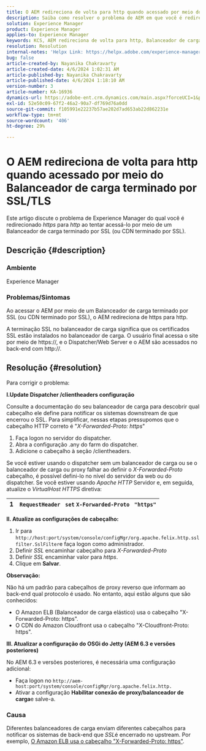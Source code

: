 ```yaml
---
title: O AEM redireciona de volta para http quando acessado por meio do Balanceador de carga terminado por SSL/TLS
description: Saiba como resolver o problema de AEM em que você é redirecionado de volta para http ao acessar AEM por meio do Balanceador de carga terminado por SSL/TLS.
solution: Experience Manager
product: Experience Manager
applies-to: Experience Manager
keywords: KCS, AEM redireciona de volta para http, Balanceador de carga terminado por SSL/TLS
resolution: Resolution
internal-notes: 'Helpx Link: https://helpx.adobe.com/experience-manager/kb/AEM-redirecting-back-to-http-on-accessed-via-SSL-terminated-Load-Balancer.html'
bug: false
article-created-by: Nayanika Chakravarty
article-created-date: 4/6/2024 1:02:31 AM
article-published-by: Nayanika Chakravarty
article-published-date: 4/6/2024 1:18:10 AM
version-number: 3
article-number: KA-16936
dynamics-url: https://adobe-ent.crm.dynamics.com/main.aspx?forceUCI=1&pagetype=entityrecord&etn=knowledgearticle&id=0e02b555-b1f3-ee11-904b-0022480a40c2
exl-id: 52e50c09-67f2-46a2-90a7-df769d76a0dd
source-git-commit: f105991e22237b57ae202d7ad653ab22d862231e
workflow-type: tm+mt
source-wordcount: '406'
ht-degree: 29%

---
```


# O AEM redireciona de volta para http quando acessado por meio do Balanceador de carga terminado por SSL/TLS


Este artigo discute o problema de Experience Manager do qual você é redirecionado *https* para *http* ao tentar acessá-lo por meio de um Balanceador de carga terminado por SSL (ou CDN terminado por SSL).

## Descrição {#description}


### <b>Ambiente</b>

Experience Manager

### <b>Problemas/Sintomas</b>

Ao acessar o AEM por meio de um Balanceador de carga terminado por SSL (ou CDN terminado por SSL), o AEM redireciona de https para http.

A terminação SSL no balanceador de carga significa que os certificados SSL estão instalados no balanceador de carga. O usuário final acessa o site por meio de https://, e o Dispatcher/Web Server e o AEM são acessados no back-end com http://.




## Resolução {#resolution}


Para corrigir o problema:

<b>I.Update Dispatcher /clientheaders configuração</b>

Consulte a documentação do seu balanceador de carga para descobrir qual cabeçalho ele define para notificar os sistemas downstream de que encerrou o SSL. Para simplificar, nessas etapas pressupomos que o cabeçalho HTTP correto é &quot;*X-Forwarded-Proto: https*&quot;

1. Faça logon no servidor do dispatcher.
2. Abra a configuração .any do farm do dispatcher.
3. Adicione o cabeçalho à seção /clientheaders.


Se você estiver usando o dispatcher sem um balanceador de carga ou se o balanceador de carga ou proxy falhar ao definir o *X-Forwarded-Proto* cabeçalho, é possível defini-lo no nível do servidor da web ou do dispatcher. Se você estiver usando *Apache HTTP* Servidor e, em seguida, atualize o *VirtualHost HTTPS* diretiva:


| 1 | `RequestHeader ` `set` `X-Forwarded-Proto ` `"https"` |
| --- | --- |


<b>II. Atualize as configurações de cabeçalho:</b>

1. Ir para `http://host:port/system/console/configMgr/org.apache.felix.http.sslfilter.SslFilter`e faça logon como administrador.
2. Definir *SSL* encaminhar cabeçalho para *X-Forwarded-Proto*
3. Definir *SSL* encaminhar valor para *https*.
4. Clique em <b>Salvar</b>.


<b>Observação:</b>

Não há um padrão para cabeçalhos de proxy reverso que informam ao back-end qual protocolo é usado. No entanto, aqui estão alguns que são conhecidos:

- O Amazon ELB (Balanceador de carga elástico) usa o cabeçalho &quot;X-Forwarded-Proto: https&quot;.
- O CDN do Amazon Cloudfront usa o cabeçalho &quot;X-Cloudfront-Proto: https&quot;.


<b>III. Atualizar a configuração do OSGi do Jetty (AEM 6.3 e versões posteriores)</b>

No AEM 6.3 e versões posteriores, é necessária uma configuração adicional:

- Faça logon no `http://aem-host:port/system/console/configMgr/org.apache.felix.http.`
- Ativar a configuração <b>Habilitar conexão de proxy/balanceador de carga</b>e salve-a.


### Causa

Diferentes balanceadores de carga enviam diferentes cabeçalhos para notificar os sistemas de back-end que *SSL*&#x200B;é encerrado no upstream. Por exemplo, [O Amazon ELB usa o cabeçalho &quot;X-Forwarded-Proto: https&quot;](https://docs.aws.amazon.com/pt_br/elasticloadbalancing/latest/classic/x-forwarded-headers.html#x-forwarded-proto).
